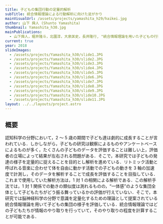 ```yaml
---
title: 子どもの集団行動の定量的解析
subTitle: 統合情報理論による行動解析に向けた足がかり
mainVisualUrl: /assets/projects/yamashita_h29/haikei.jpg
author: 山下 舜人 (Shunto Yamashita)
thumbnail: Yamashita_h30.jpg
mainPublications:
  - 山下舜人，堀井隆斗，北園淳，大泉匡史，長井隆行, "統合情報理論を用いた子どもの行動解析―年齢の変化に伴う集団形成の変化と一体感の定量化に向けて―", 日本赤ちゃん学会第18回学術集会, P-110, 2018.7.7, 東京
current: true
year: 2018
slideImages:
  - /assets/projects/Yamashita_h30/slide1.JPG
  - /assets/projects/Yamashita_h30/slide2.JPG
  - /assets/projects/Yamashita_h30/slide3.JPG
  - /assets/projects/Yamashita_h30/slide4.JPG
  - /assets/projects/Yamashita_h30/slide5.JPG
  - /assets/projects/Yamashita_h30/slide6.JPG
  - /assets/projects/Yamashita_h30/slide7.JPG
  - /assets/projects/Yamashita_h30/slide8.JPG
  - /assets/projects/Yamashita_h30/slide9.JPG
  - /assets/projects/Yamashita_h30/slide10.JPG
  - /assets/projects/Yamashita_h30/slide11.JPG
layout: ../../layouts/project.astro
---
```


## 概要

認知科学の分野において，2 ～ 5 歳の期間で子ども達は劇的に成長することが言われている．しかしながら，子どもの研究は観察によるものやアンケートベースによるものが多く，たくさんの子どものデータを評価することは難しい上，評価者の立場によって結果が左右される問題がある．そこで，本研究では子どもの発達の様子を定量的に捉えることを目的とし解析を進めている．リトミック活動と呼ばれる音楽に合わせて体を自由に動かす活動での子どもの動きを 3 軸の加速度で計測し，そのデータを解析することで成長を評価することを目指している．これまで使用していた解析方法は，1 対 1 の相関による解析である．この解析手法では，1 対 1 関係での動きの類似度は測れるものの，“一体感”のような集団全体として子どもたちがどう振る舞っているかの評価が行えていない．そこで，本研究では脳神経科学の分野で意識を定量化するための理論として提案されている統合情報理論を用いて子どもの集団の様子を評価している．統合情報理論ではどの子どもたちが情報のやり取りを行っていて，そのやり取りの程度を計算することが可能である．
